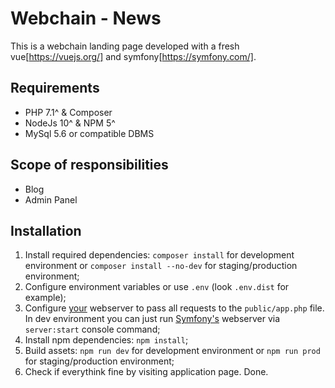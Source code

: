 Webchain - News
===============

This is a webchain landing page developed with a fresh vue[https://vuejs.org/] and symfony[https://symfony.com/].
 
Requirements
------------
* PHP 7.1^ & Composer
* NodeJs 10^ & NPM 5^
* MySql 5.6 or compatible DBMS

Scope of responsibilities
-------------------------
* Blog
* Admin Panel

Installation
------------
1. Install required dependencies: `composer install` for development environment or `composer install --no-dev` for staging/production environment;
2. Configure environment variables or use `.env` (look `.env.dist` for example);
3. Configure [your](https://symfony.com/doc/current/setup/web_server_configuration.html#content_wrapper) webserver to pass all requests to the `public/app.php` file.
    In dev environment you can just run [Symfony's](https://symfony.com/doc/current/setup/built_in_web_server.html) webserver via `server:start` console command;
4. Install npm dependencies: `npm install`;
5. Build assets: `npm run dev` for development environment or `npm run prod` for staging/production environment;
6. Check if everythink fine by visiting application page. Done.